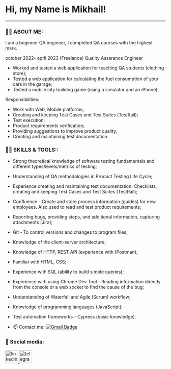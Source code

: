 # Hi, my Name is Mikhail!
---
### :man_technologist: ABOUT ME:

I am a beginner QA engineer, I completed QA courses with the highest mark.

october 2022- april 2023 (Freelance) Quality Assarance Engineer

- Worked and tested a web application for teaching QA students (clothing store);
- Tested a web application for calculating the fuel consumption of your cars in the garage;
- Tested a mobile city building game (using a simulator and an iPhone).

Responsibilities:
- Work with Web, Mobile platforms;
- Creating and keeping Test Cases and Test Suites (TestRail);
- Test execution;
- Product requirements verification;
- Providing suggestions to improve product quality;
- Creating and maintaining test documentation.

### :man_technologist: SKILLS & TOOLS::
- Strong theoretical knowledge of software testing fundamentals and
different types/levels/metrics of testing;
- Understanding of QA methodologies in Product Testing Life Cycle;
- Experience creating and maintaining test documentation: Checklists,
creating and keeping Test Cases and Test Suites (TestRail);
- Confluence - Create and store process information (guides) for new
employees. Also used to read and test product requirements;
- Reporting bugs, providing steps, and additional information,
capturing attachments (Jira);
- Git - To control versions and changes to program files;
- Knowledge of the client-server architecture;
- Knowledge of HTTP, REST API (experience with (Postman);
- Familiar with HTML, CSS;
- Experience with SQL (ability to build simple queries);
- Experience with using Chrome Dev Tool - Reading information
directly from the console or a web socket to find the cause of the
bug;
- Understanding of Waterfall and Agile (Scrum) workflow;
- Knowledge of programming languages (JavaScript);
- Test automation frameworks - Cypress (basic knowledge).

- :mailbox: Contact me: [![Gmail Badge](https://img.shields.io/badge/-Gmail-red?style=flat&logo=Gmail&logoColor=white)](mailto:alexeyf08@gmail.com)

### 🤝 Social media:
  <div id="badges">
    <a href="https://www.linkedin.com/in/"https://www.linkedin.com/in/misha-p/" target="_blank">
      <img src="https://cdn-icons-png.flaticon.com/512/2504/2504799.png" width="40" height="40" alt="linkedin" />
    </a>
  <a href="https://t.me/MishaMost1" target="_blank">
      <img src="https://cdn-icons-png.flaticon.com/512/2111/2111646.png" width="40" height="40" alt="telegram group" />
    </a>

